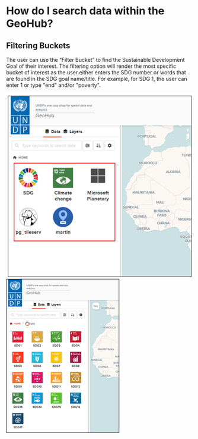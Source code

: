 # How do I search data within the GeoHub?

## Filtering Buckets 
The user can use the “Filter Bucket” to find the Sustainable Development Goal of their interest. 
The filtering option will render the most specific bucket of interest as the user either enters the SDG number or words that are found in the SDG goal name/title. For example, for SDG 1, the user can enter 1 or type "end" and/or "poverty".

![Figure_5.PNG](../assets/data/Figure_5.PNG)   
![Figure_6.PNG](../assets/data/Figure_6.PNG)   